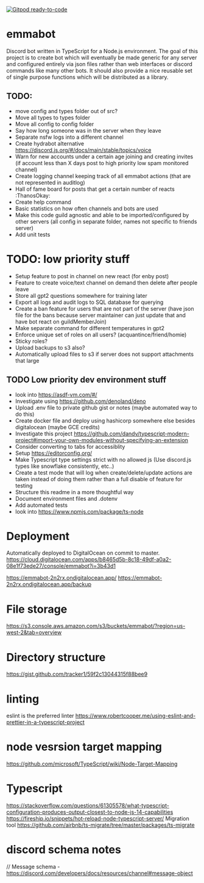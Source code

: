 [![Gitpod ready-to-code](https://img.shields.io/badge/Gitpod-ready--to--code-blue?logo=gitpod)](https://gitpod.io/#https://gitlab.com/EmmaJCline/discord-mgmt-bot)

# emmabot

Discord bot written in TypeScript for a Node.js environment. The goal of this project is to create bot which will eventually be made generic for any server and configured entirely via json files rather than web interfaces or discord commands like many other bots. It should also provide a nice reusable set of single purpose functions which will be distributed as a library.

## TODO:

- move config and types folder out of src?
- Move all types to types folder
- Move all config to config folder
- Say how long someone was in the server when they leave
- Separate nsfw logs into a different channel
- Create hydrabot alternative https://discord.js.org/#/docs/main/stable/topics/voice
- Warn for new accounts under a certain age joining and creating invites (if account less than X days post to high priority low spam monitored channel)
- Create logging channel keeping track of all emmabot actions (that are not represented in auditlog)
- Hall of fame board for posts that get a certain number of reacts :ThanosOkay:
- Create help command
- Basic statistics on how often channels and bots are used
- Make this code guild agnostic and able to be imported/configured by other servers (all config in separate folder, names not specific to friends server)
- Add unit tests

# TODO: low priority stuff

- Setup feature to post in channel on new react (for enby post)
- Feature to create voice/text channel on demand then delete after people leave
- Store all gpt2 questions somewhere for training later
- Export all logs and audit logs to SQL database for querying
- Create a ban feature for users that are not part of the server (have json file for the bans because server maintainer can just update that and have bot react on guildMemberJoin)
- Make separate command for different temperatures in gpt2
- Enforce unique set of roles on all users? (acquantince/friend/homie)
- Sticky roles?
- Upload backups to s3 also?
- Automatically upload files to s3 if server does not support attachments that large

## TODO Low priority dev environment stuff

- look into https://asdf-vm.com/#/
- Investigate using https://github.com/denoland/deno
- Upload .env file to private github gist or notes (maybe automated way to do this)
- Create docker file and deploy using hashicorp somewhere else besides digitalocean (maybe GCE credits)
- Investigate this project https://github.com/dandv/typescript-modern-project#import-your-own-modules-without-specifying-an-extension
- Consider converting to tabs for accessiblity
- Setup https://editorconfig.org/
- Make Typescript type settings strict with no allowed js (Use discord.js types like snowflake consistently, etc..)
- Create a test mode that will log when create/delete/update actions are taken instead of doing them rather than a full disable of feature for testing
- Structure this readme in a more thoughtful way
- Document environment files and .dotenv
- Add automated tests
- look into https://www.npmjs.com/package/ts-node

# Deployment

Automatically deployed to DigitalOcean on commit to master. https://cloud.digitalocean.com/apps/b8465d5b-8c18-49df-a0a2-08e1f73ede27/console/emmabot?i=3b43d1

https://emmabot-2n2rx.ondigitalocean.app/
https://emmabot-2n2rx.ondigitalocean.app/backup

# File storage

https://s3.console.aws.amazon.com/s3/buckets/emmabot/?region=us-west-2&tab=overview

# Directory structure

https://gist.github.com/tracker1/59f2c13044315f88bee9

# linting

eslint is the preferred linter https://www.robertcooper.me/using-eslint-and-prettier-in-a-typescript-project

# node vesrsion target mapping

https://github.com/microsoft/TypeScript/wiki/Node-Target-Mapping

# Typescript

https://stackoverflow.com/questions/61305578/what-typescript-configuration-produces-output-closest-to-node-js-14-capabilities
https://fireship.io/snippets/hot-reload-node-typescript-server/
Migration tool https://github.com/airbnb/ts-migrate/tree/master/packages/ts-migrate

# discord schema notes

// Message schema - https://discord.com/developers/docs/resources/channel#message-object
